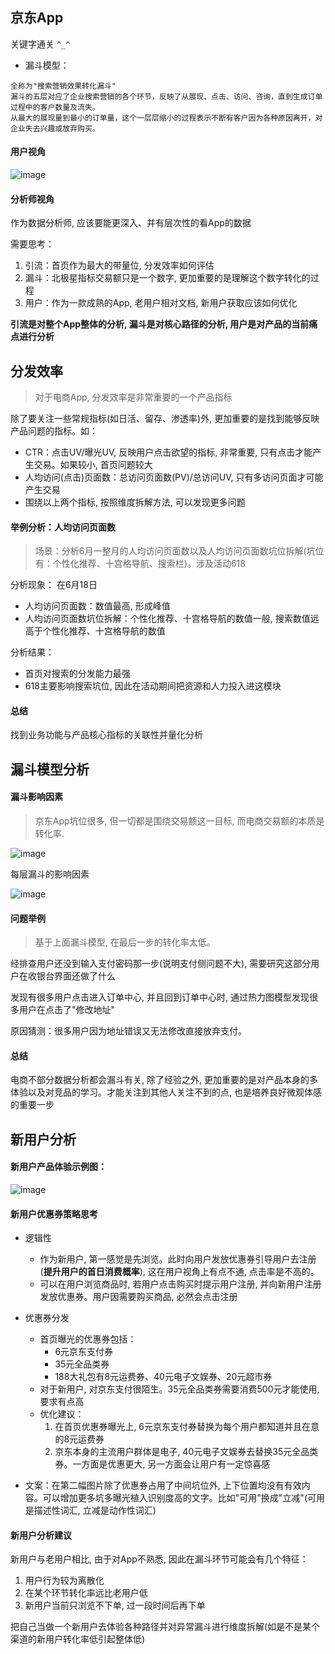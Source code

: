 ## 京东App

关键字通关 `^_^`

- 漏斗模型：
```
全称为"搜索营销效果转化漏斗"
漏斗的五层对应了企业搜索营销的各个环节，反映了从展现、点击、访问、咨询，直到生成订单过程中的客户数量及流失。
从最大的展现量到最小的订单量，这个一层层缩小的过程表示不断有客户因为各种原因离开，对企业失去兴趣或放弃购买。
```


#### 用户视角

![image](https://note.youdao.com/favicon.ico)

#### 分析师视角

作为数据分析师, 应该要能更深入、并有层次性的看App的数据

需要思考：
1. 引流：首页作为最大的带量位, 分发效率如何评估
2. 漏斗：北极星指标交易额只是一个数字, 更加重要的是理解这个数字转化的过程
3. 用户：作为一款成熟的App, 老用户相对文档, 新用户获取应该如何优化

**引流是对整个App整体的分析, 漏斗是对核心路径的分析, 用户是对产品的当前痛点进行分析**


## 分发效率
> 对于电商App, 分发效率是非常重要的一个产品指标

除了要关注一些常规指标(如日活、留存、渗透率)外, 更加重要的是找到能够反映产品问题的指标。如：
- CTR：点击UV/曝光UV, 反映用户点击欲望的指标, 非常重要, 只有点击才能产生交易。如果较小, 首页问题较大
- 人均访问(点击)页面数：总访问页面数(PV)/总访问UV, 只有多访问页面才可能产生交易
- 围绕以上两个指标, 按照维度拆解方法, 可以发现更多问题


#### 举例分析：人均访问页面数
> 场景：分析6月一整月的人均访问页面数以及人均访问页面数坑位拆解(坑位有：个性化推荐、十宫格导航、搜索栏)。涉及活动618

分析现象：
在6月18日
- 人均访问页面数：数值最高, 形成峰值
- 人均访问页面数坑位拆解：个性化推荐、十宫格导航的数值一般, 搜索数值远高于个性化推荐、十宫格导航的数值

分析结果：
- 首页对搜索的分发能力最强
- 618主要影响搜索坑位, 因此在活动期间把资源和人力投入进这模块

#### 总结
找到业务功能与产品核心指标的关联性并量化分析


## 漏斗模型分析

#### 漏斗影响因素
> 京东App坑位很多, 但一切都是围绕交易额这一目标, 而电商交易额的本质是转化率.

![image](https://note.youdao.com/favicon.ico)

每层漏斗的影响因素

![image](https://note.youdao.com/favicon.ico)


#### 问题举例
> 基于上面漏斗模型, 在最后一步的转化率太低。

经排查用户还没到输入支付密码那一步(说明支付侧问题不大), 需要研究这部分用户在收银台界面还做了什么

发现有很多用户点击进入订单中心, 并且回到订单中心时, 通过热力图模型发现很多用户在点击了"修改地址"

原因猜测：很多用户因为地址错误又无法修改直接放弃支付。

#### 总结
电商不部分数据分析都会漏斗有关, 除了经验之外, 更加重要的是对产品本身的多体验以及对竞品的学习。才能关注到其他人关注不到的点, 也是培养良好微观体感的重要一步

## 新用户分析

#### 新用户产品体验示例图：

![image](https://note.youdao.com/favicon.ico)


#### 新用户优惠券策略思考

- 逻辑性
    - 作为新用户, 第一感觉是先浏览。此时向用户发放优惠券引导用户去注册(**提升用户的首日消费概率**), 这在用户视角上有点不通, 点击率是不高的。
    - 可以在用户浏览商品时, 若用户点击购买时提示用户注册, 并向新用户注册发放优惠券。用户因需要购买商品, 必然会点击注册

- 优惠券分发
    - 首页曝光的优惠券包括：
        - 6元京东支付券
        - 35元全品类券
        - 188大礼包有8元运费券、40元电子文娱券、20元超市券
    - 对于新用户, 对京东支付很陌生。35元全品类券需要消费500元才能使用, 要求有点高
    - 优化建议：
        1. 在首页优惠券曝光上, 6元京东支付券替换为每个用户都知道并且在意的8元运费券
        2. 京东本身的主流用户群体是电子, 40元电子文娱券去替换35元全品类券。一方面是优惠更大, 另一方面会让用户有一定惊喜感

- 文案：在第二幅图片除了优惠券占用了中间坑位外, 上下位置均没有有效内容。可以增加更多坑多曝光植入识别度高的文字。比如"可用"换成"立减"(可用是描述性词汇, 立减是动作性词汇)

#### 新用户分析建议
新用户与老用户相比, 由于对App不熟悉, 因此在漏斗环节可能会有几个特征：

1. 用户行为较为离散化
2. 在某个环节转化率远比老用户低
3. 新用户当前只浏览不下单, 过一段时间后再下单

把自己当做一个新用户去体验各种路径并对异常漏斗进行维度拆解(如是不是某个渠道的新用户转化率低引起整体低)